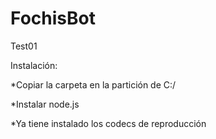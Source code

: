 # FochisBot

Test01

Instalación:

*Copiar la carpeta en la partición de C:/ 

*Instalar node.js 

*Ya tiene instalado los codecs de reproducción
